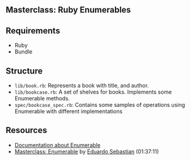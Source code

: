 Masterclass: Ruby Enumerables
-----------------------------

## Requirements

- Ruby
- Bundle

## Structure

- `lib/book.rb`: Represents a book with title, and author.
- `lib/bookcase.rb`: A set of shelves for books. Implements some Enumerable methods.
- `spec/bookcase_spec.rb`: Contains some samples of operations using Enumerable with different implementations

## Resources

- [Documentation about Enumerable](https://ruby-doc.org/core-2.5.3/Enumerable.html)
- [Masterclass: Enumerable](https://www.youtube.com/watch?v=kQMDX1_ielM) by [Eduardo Sebastian](https://twitter.com/esebastian) (01:37:11)

